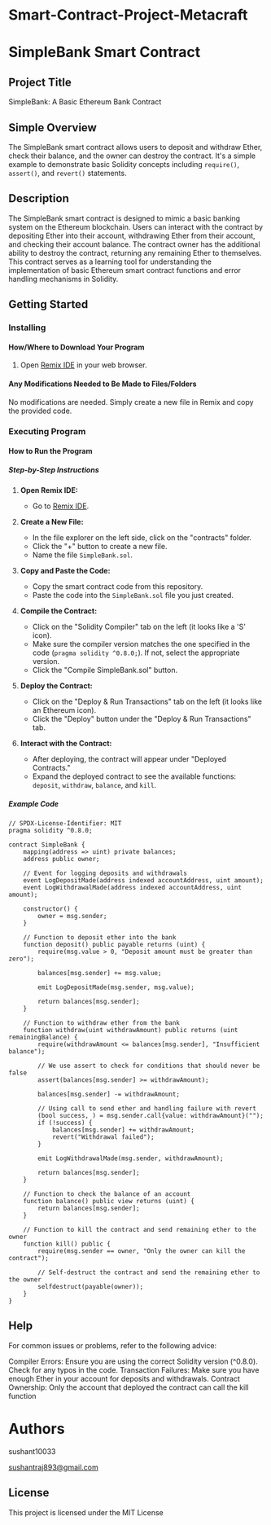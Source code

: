 # Smart-Contract-Project-Metacraft
# SimpleBank Smart Contract

## Project Title
SimpleBank: A Basic Ethereum Bank Contract

## Simple Overview
The SimpleBank smart contract allows users to deposit and withdraw Ether, check their balance, and the owner can destroy the contract. It's a simple example to demonstrate basic Solidity concepts including `require()`, `assert()`, and `revert()` statements.

## Description
The SimpleBank smart contract is designed to mimic a basic banking system on the Ethereum blockchain. Users can interact with the contract by depositing Ether into their account, withdrawing Ether from their account, and checking their account balance. The contract owner has the additional ability to destroy the contract, returning any remaining Ether to themselves. This contract serves as a learning tool for understanding the implementation of basic Ethereum smart contract functions and error handling mechanisms in Solidity.

## Getting Started

### Installing

#### How/Where to Download Your Program
1. Open [Remix IDE](https://remix.ethereum.org) in your web browser.

#### Any Modifications Needed to Be Made to Files/Folders
No modifications are needed. Simply create a new file in Remix and copy the provided code.

### Executing Program

#### How to Run the Program

##### Step-by-Step Instructions
1. **Open Remix IDE:**
   - Go to [Remix IDE](https://remix.ethereum.org).

2. **Create a New File:**
   - In the file explorer on the left side, click on the "contracts" folder.
   - Click the "+" button to create a new file.
   - Name the file `SimpleBank.sol`.

3. **Copy and Paste the Code:**
   - Copy the smart contract code from this repository.
   - Paste the code into the `SimpleBank.sol` file you just created.

4. **Compile the Contract:**
   - Click on the "Solidity Compiler" tab on the left (it looks like a 'S' icon).
   - Make sure the compiler version matches the one specified in the code (`pragma solidity ^0.8.0;`). If not, select the appropriate version.
   - Click the "Compile SimpleBank.sol" button.

5. **Deploy the Contract:**
   - Click on the "Deploy & Run Transactions" tab on the left (it looks like an Ethereum icon).
   - Click the "Deploy" button under the "Deploy & Run Transactions" tab.

6. **Interact with the Contract:**
   - After deploying, the contract will appear under "Deployed Contracts."
   - Expand the deployed contract to see the available functions: `deposit`, `withdraw`, `balance`, and `kill`.

##### Example Code

```solidity
// SPDX-License-Identifier: MIT
pragma solidity ^0.8.0;

contract SimpleBank {
    mapping(address => uint) private balances;
    address public owner;

    // Event for logging deposits and withdrawals
    event LogDepositMade(address indexed accountAddress, uint amount);
    event LogWithdrawalMade(address indexed accountAddress, uint amount);

    constructor() {
        owner = msg.sender;
    }

    // Function to deposit ether into the bank
    function deposit() public payable returns (uint) {
        require(msg.value > 0, "Deposit amount must be greater than zero");

        balances[msg.sender] += msg.value;

        emit LogDepositMade(msg.sender, msg.value);

        return balances[msg.sender];
    }

    // Function to withdraw ether from the bank
    function withdraw(uint withdrawAmount) public returns (uint remainingBalance) {
        require(withdrawAmount <= balances[msg.sender], "Insufficient balance");

        // We use assert to check for conditions that should never be false
        assert(balances[msg.sender] >= withdrawAmount);

        balances[msg.sender] -= withdrawAmount;

        // Using call to send ether and handling failure with revert
        (bool success, ) = msg.sender.call{value: withdrawAmount}("");
        if (!success) {
            balances[msg.sender] += withdrawAmount;
            revert("Withdrawal failed");
        }

        emit LogWithdrawalMade(msg.sender, withdrawAmount);

        return balances[msg.sender];
    }

    // Function to check the balance of an account
    function balance() public view returns (uint) {
        return balances[msg.sender];
    }

    // Function to kill the contract and send remaining ether to the owner
    function kill() public {
        require(msg.sender == owner, "Only the owner can kill the contract");

        // Self-destruct the contract and send the remaining ether to the owner
        selfdestruct(payable(owner));
    }
}
```

## Help
For common issues or problems, refer to the following advice:

Compiler Errors: Ensure you are using the correct Solidity version (^0.8.0). Check for any typos in the code.
Transaction Failures: Make sure you have enough Ether in your account for deposits and withdrawals.
Contract Ownership: Only the account that deployed the contract can call the kill function
# Authors
sushant10033

sushantraj893@gmail.com
## License
This project is licensed under the MIT License 

